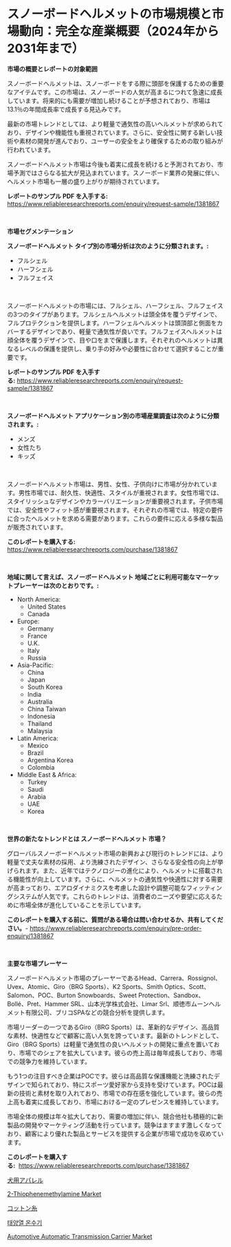 <p><h1>スノーボードヘルメットの市場規模と市場動向：完全な産業概要（2024年から2031年まで）</h1></p><p><strong>市場の概要とレポートの対象範囲</strong></p>
<p><p>スノーボードヘルメットは、スノーボードをする際に頭部を保護するための重要なアイテムです。この市場は、スノーボードの人気が高まるにつれて急速に成長しています。将来的にも需要が増加し続けることが予想されており、市場は13.1％の年間成長率で成長する見込みです。</p><p>最新の市場トレンドとしては、より軽量で通気性の高いヘルメットが求められており、デザインや機能性も重視されています。さらに、安全性に関する新しい技術や素材の開発が進んでおり、ユーザーの安全をより確保するための取り組みが行われています。</p><p>スノーボードヘルメット市場は今後も着実に成長を続けると予測されており、市場予測ではさらなる拡大が見込まれています。スノーボード業界の発展に伴い、ヘルメット市場も一層の盛り上がりが期待されています。</p></p>
<p><strong>レポートのサンプル PDF を入手する:</strong> <a href="https://www.reliableresearchreports.com/enquiry/request-sample/1381867">https://www.reliableresearchreports.com/enquiry/request-sample/1381867</a></p>
<p>&nbsp;</p>
<p><strong>市場セグメンテーション</strong></p>
<p><strong>スノーボードヘルメット タイプ別の市場分析は次のように分類されます。:</strong></p>
<p><ul><li>フルシェル</li><li>ハーフシェル</li><li>フルフェイス</li></ul></p>
<p>&nbsp;</p>
<p><p>スノーボードヘルメットの市場には、フルシェル、ハーフシェル、フルフェイスの3つのタイプがあります。フルシェルヘルメットは頭全体を覆うデザインで、フルプロテクションを提供します。ハーフシェルヘルメットは頭頂部と側面をカバーするデザインであり、軽量で通気性が良いです。フルフェイスヘルメットは顔全体を覆うデザインで、目や口をまで保護します。それぞれのヘルメットは異なるレベルの保護を提供し、乗り手の好みや必要性に合わせて選択することが重要です。</p></p>
<p><strong>レポートのサンプル PDF を入手する:</strong>&nbsp;<a href="https://www.reliableresearchreports.com/enquiry/request-sample/1381867">https://www.reliableresearchreports.com/enquiry/request-sample/1381867</a></p>
<p>&nbsp;</p>
<p><strong> スノーボードヘルメット アプリケーション別の市場産業調査は次のように分類されます。:</strong></p>
<p><ul><li>メンズ</li><li>女性たち</li><li>キッズ</li></ul></p>
<p>&nbsp;</p>
<p><p>スノーボードヘルメット市場は、男性、女性、子供向けに市場が分かれています。男性市場では、耐久性、快適性、スタイルが重視されます。女性市場では、スタイリッシュなデザインやカラーバリエーションが重要視されます。子供市場では、安全性やフィット感が重要視されます。それぞれの市場では、特定の要件に合ったヘルメットを求める需要があります。これらの要件に応える多様な製品が販売されています。</p></p>
<p><strong>このレポートを購入する:</strong>&nbsp; <a href="https://www.reliableresearchreports.com/purchase/1381867">https://www.reliableresearchreports.com/purchase/1381867</a></p>
<p>&nbsp;</p>
<p><strong>地域に関して言えば、スノーボードヘルメット 地域ごとに利用可能なマーケットプレーヤーは次のとおりです。:</strong></p>
<p><ul>
    <li>
        North America:
        <ul>
            <li>United States</li>
            <li>Canada</li>
        </ul>
    </li>
    <li>
        Europe:
        <ul>
            <li>Germany</li>
            <li>France</li>
            <li>U.K.</li>
            <li>Italy</li>
            <li>Russia</li>
        </ul>
    </li>
    <li>
        Asia-Pacific:
        <ul>
            <li>China</li>
            <li>Japan</li>
            <li>South Korea</li>
            <li>India</li>
            <li>Australia</li>
            <li>China Taiwan</li>
            <li>Indonesia</li>
            <li>Thailand</li>
            <li>Malaysia</li>
        </ul>
    </li>
    <li>
        Latin America:
        <ul>
            <li>Mexico</li>
            <li>Brazil</li>
            <li>Argentina Korea</li>
            <li>Colombia</li>
        </ul>
    </li>
    <li>
        Middle East & Africa:
        <ul>
            <li>Turkey</li>
            <li>Saudi</li>
            <li>Arabia</li>
            <li>UAE</li>
            <li>Korea</li>
        </ul>
    </li>
    </ul></p>
<p>&nbsp;</p>
<p><strong>世界の新たなトレンドとは スノーボードヘルメット 市場？</strong></p>
<p><p>グローバルスノーボードヘルメット市場の新興および現行のトレンドには、より軽量で丈夫な素材の採用、より洗練されたデザイン、さらなる安全性の向上が挙げられます。また、近年ではテクノロジーの進化により、ヘルメットに搭載される機能性が向上しています。さらに、ヘルメットの通気性や快適性に対する需要が高まっており、エアロダイナミクスを考慮した設計や調整可能なフィッティングシステムが人気です。これらのトレンドは、消費者のニーズや要望に応えるために市場全体が進化していることを示しています。</p></p>
<p><strong>このレポートを購入する前に、質問がある場合は問い合わせるか、共有してください。</strong>- <a href="https://www.reliableresearchreports.com/enquiry/pre-order-enquiry/1381867">https://www.reliableresearchreports.com/enquiry/pre-order-enquiry/1381867</a></p>
<p>&nbsp;</p>
<p><strong>主要な市場プレーヤー</strong></p>
<p><p>スノーボードヘルメット市場のプレーヤーであるHead、Carrera、Rossignol、Uvex、Atomic、Giro（BRG Sports）、K2 Sports、Smith Optics、Scott、Salomon、POC、Burton Snowboards、Sweet Protection、Sandbox、Bollé、Pret、Hammer SRL、山本光学株式会社、Limar Srl、顺徳市ムーンヘルメット有限公司、ブリコSPAなどの競合分析を提供します。</p><p>市場リーダーの一つであるGiro（BRG Sports）は、革新的なデザイン、高品質な素材、快適性などで顧客に高い人気を誇っています。最新のトレンドとして、Giro（BRG Sports）は軽量で通気性の良いヘルメットの開発に重点を置いており、市場でのシェアを拡大しています。彼らの売上高は毎年成長しており、市場での競争力を維持しています。</p><p>もう1つの注目すべき企業はPOCです。彼らは高品質な保護機能と洗練されたデザインで知られており、特にスポーツ愛好家から支持を受けています。POCは最新の技術と素材を取り入れており、市場での存在感を強化しています。彼らの売上高も着実に成長しており、市場における一定のプレゼンスを維持しています。</p><p>市場全体の規模は年々拡大しており、需要の増加に伴い、競合他社も積極的に新製品の開発やマーケティング活動を行っています。競争はますます激しくなっており、顧客により優れた製品とサービスを提供する企業が市場で成功を収めています。</p></p>
<p><strong>このレポートを購入する:</strong>&nbsp;&nbsp;<a href="https://www.reliableresearchreports.com/purchase/1381867">https://www.reliableresearchreports.com/purchase/1381867</a></p>
<p><p><a href="https://medium.com/@jacksonwiza1924/%E7%8A%AC%E7%94%A8%E3%82%A2%E3%83%91%E3%83%AC%E3%83%AB%E5%B8%82%E5%A0%B4%E3%81%AF-%E5%B8%82%E5%A0%B4%E3%82%B7%E3%82%A7%E3%82%A2-%E3%82%B5%E3%82%A4%E3%82%BA-2031%E5%B9%B4%E3%81%BE%E3%81%A7%E3%81%AE%E4%BA%88%E6%B8%AC%E3%81%AB%E7%84%A6%E7%82%B9%E3%82%92%E5%BD%93%E3%81%A6%E3%81%A6%E3%81%84%E3%81%BE%E3%81%99-53c1c4eb9e6b">犬用アパレル</a></p><p><a href="https://spotless-saver-8fd.notion.site/2-Thiophenemethylamine-Market-Offers-Provide-Insightful-Data-for-the-Time-Period-from-2024-to-2031-a-24ae4711f5b7491ca2b37bf6fdcde693">2-Thiophenemethylamine Market</a></p><p><a href="https://medium.com/@carlieshields/%E7%B6%BF%E7%B3%B8%E5%B8%82%E5%A0%B4%E8%AA%BF%E6%9F%BB%E3%83%AC%E3%83%9D%E3%83%BC%E3%83%88-%E3%81%9D%E3%81%AE%E6%AD%B4%E5%8F%B2%E3%81%A82031%E5%B9%B4%E3%81%BE%E3%81%A7%E3%81%AE%E4%BA%88%E6%B8%AC-b256099bb05a">コットン糸</a></p><p><a href="https://github.com/sougarounis/Market-Research-Report-List-2/blob/main/528226786.md">태양열 온수기</a></p><p><a href="https://issuu.com/reportprime-2/docs/automotive-automatic-transmission-carrier-market-s">Automotive Automatic Transmission Carrier Market</a></p></p>